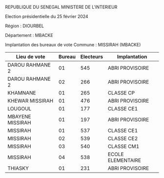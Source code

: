 REPUBLIQUE DU SENEGAL MINISTERE DE L'INTERIEUR

Election présidentielle du 25 février 2024

Région : DIOURBEL

Département : MBACKE

Implantation des bureaux de vote Commune : MISSIRAH (MBACKE)

| Lieu de vote | Bureau | Electeurs | Implantation |
| - | - | - | - |
| DAROU RAHMANE 2 | 01 | 545 | ABRI PROVISOIRE |
| DAROU RAHMANE 2 | 02 | 266 | ABRI PROVISOIRE |
| KHAMNANE | 01 | 265 | CLASSE CP |
| KHEWAR MISSIRAH | 01 | 476 | ABRI PROVISOIRE |
| LOUGOUL | 01 | 177 | CLASSE CE1 |
| MBAYENE MISSIRAH | 01 | 197 | ABRI PROVISOIRE |
| MISSIRAH | 01 | 537 | CLASSE CE1 |
| MISSIRAH | 02 | 539 | CLASSE CE2 |
| MISSIRAH | 03 | 540 | CLASSE CM1 |
| MISSIRAH | 04 | 538 | ECOLE ELEMENTAIRE |
| THIASKY | 01 | 231 | ABRI PROVISOIRE |

<!-- PageNumber="10/34" -->
